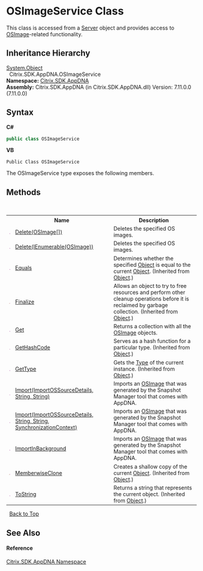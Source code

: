 # OSImageService Class
 

This class is accessed from a <a href="9526f2d1-4eea-2d1b-5877-370f5ea93fd1">Server</a> object and provides access to <a href="3392740e-a7b4-99c9-3be9-08c56344708c">OSImage</a>-related functionality.


## Inheritance Hierarchy
<a href="http://msdn2.microsoft.com/en-us/library/e5kfa45b" target="_blank">System.Object</a><br />&nbsp;&nbsp;Citrix.SDK.AppDNA.OSImageService<br />
**Namespace:**&nbsp;[Citrix.SDK.AppDNA](index.md)<br />**Assembly:**&nbsp;Citrix.SDK.AppDNA (in Citrix.SDK.AppDNA.dll) Version: 7.11.0.0 (7.11.0.0)

## Syntax

**C#**
```csharp
public class OSImageService
```

**VB**
```vbnet
Public Class OSImageService
```

The OSImageService type exposes the following members.


## Methods
&nbsp;<table><tr><th></th><th>Name</th><th>Description</th></tr><tr><td>![Public method](media/pubmethod.gif "Public method")</td><td><a href="d2286aff-13bc-64d7-6823-fec9b13548c7">Delete(OSImage[])</a></td><td>
Deletes the specified OS images.</td></tr><tr><td>![Public method](media/pubmethod.gif "Public method")</td><td><a href="97a5c930-ed2f-ebd9-3420-24b06bb1a9c8">Delete(IEnumerable(OSImage))</a></td><td>
Deletes the specified OS images.</td></tr><tr><td>![Public method](media/pubmethod.gif "Public method")</td><td><a href="http://msdn2.microsoft.com/en-us/library/bsc2ak47" target="_blank">Equals</a></td><td>
Determines whether the specified <a href="http://msdn2.microsoft.com/en-us/library/e5kfa45b" target="_blank">Object</a> is equal to the current <a href="http://msdn2.microsoft.com/en-us/library/e5kfa45b" target="_blank">Object</a>.
 (Inherited from <a href="http://msdn2.microsoft.com/en-us/library/e5kfa45b" target="_blank">Object</a>.)</td></tr><tr><td>![Protected method](media/protmethod.gif "Protected method")</td><td><a href="http://msdn2.microsoft.com/en-us/library/4k87zsw7" target="_blank">Finalize</a></td><td>
Allows an object to try to free resources and perform other cleanup operations before it is reclaimed by garbage collection.
 (Inherited from <a href="http://msdn2.microsoft.com/en-us/library/e5kfa45b" target="_blank">Object</a>.)</td></tr><tr><td>![Public method](media/pubmethod.gif "Public method")</td><td><a href="88620f59-d8ee-e28d-f480-d695d2d36416">Get</a></td><td>
Returns a collection with all the <a href="3392740e-a7b4-99c9-3be9-08c56344708c">OSImage</a> objects.</td></tr><tr><td>![Public method](media/pubmethod.gif "Public method")</td><td><a href="http://msdn2.microsoft.com/en-us/library/zdee4b3y" target="_blank">GetHashCode</a></td><td>
Serves as a hash function for a particular type.
 (Inherited from <a href="http://msdn2.microsoft.com/en-us/library/e5kfa45b" target="_blank">Object</a>.)</td></tr><tr><td>![Public method](media/pubmethod.gif "Public method")</td><td><a href="http://msdn2.microsoft.com/en-us/library/dfwy45w9" target="_blank">GetType</a></td><td>
Gets the <a href="http://msdn2.microsoft.com/en-us/library/42892f65" target="_blank">Type</a> of the current instance.
 (Inherited from <a href="http://msdn2.microsoft.com/en-us/library/e5kfa45b" target="_blank">Object</a>.)</td></tr><tr><td>![Public method](media/pubmethod.gif "Public method")</td><td><a href="9b94001c-1e46-e52e-1901-b6a22248506e">Import(ImportOSSourceDetails, String, String)</a></td><td>
Imports an <a href="3392740e-a7b4-99c9-3be9-08c56344708c">OSImage</a> that was generated by the Snapshot Manager tool that comes with AppDNA.</td></tr><tr><td>![Public method](media/pubmethod.gif "Public method")</td><td><a href="aceb1d68-1d64-8041-93e7-50cc4310739d">Import(ImportOSSourceDetails, String, String, SynchronizationContext)</a></td><td>
Imports an <a href="3392740e-a7b4-99c9-3be9-08c56344708c">OSImage</a> that was generated by the Snapshot Manager tool that comes with AppDNA.</td></tr><tr><td>![Public method](media/pubmethod.gif "Public method")</td><td><a href="26dc7b7a-1ff5-8d03-9350-cb906022c13b">ImportInBackground</a></td><td>
Imports an <a href="3392740e-a7b4-99c9-3be9-08c56344708c">OSImage</a> that was generated by the Snapshot Manager tool that comes with AppDNA.</td></tr><tr><td>![Protected method](media/protmethod.gif "Protected method")</td><td><a href="http://msdn2.microsoft.com/en-us/library/57ctke0a" target="_blank">MemberwiseClone</a></td><td>
Creates a shallow copy of the current <a href="http://msdn2.microsoft.com/en-us/library/e5kfa45b" target="_blank">Object</a>.
 (Inherited from <a href="http://msdn2.microsoft.com/en-us/library/e5kfa45b" target="_blank">Object</a>.)</td></tr><tr><td>![Public method](media/pubmethod.gif "Public method")</td><td><a href="http://msdn2.microsoft.com/en-us/library/7bxwbwt2" target="_blank">ToString</a></td><td>
Returns a string that represents the current object.
 (Inherited from <a href="http://msdn2.microsoft.com/en-us/library/e5kfa45b" target="_blank">Object</a>.)</td></tr></table>&nbsp;
<a href="#osimageservice-class">Back to Top</a>

## See Also


#### Reference
<a href="fe2d265b-410b-8b11-1eb4-a790e0b062bf">Citrix.SDK.AppDNA Namespace</a><br />